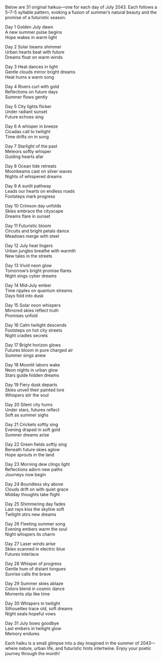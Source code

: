 Below are 31 original haikus—one for each day of July 2043. Each follows a 5–7–5 syllable pattern, evoking a fusion of summer’s natural beauty and the promise of a futuristic season.

Day 1
Golden July dawn  
A new summer pulse begins  
Hope wakes in warm light

Day 2
Solar beams shimmer  
Urban hearts beat with future  
Dreams float on warm winds

Day 3
Heat dances in light  
Gentle clouds mirror bright dreams  
Heat hums a warm song

Day 4
Rivers curl with gold  
Reflections on future days  
Summer flows gently

Day 5
City lights flicker  
Under radiant sunset  
Future echoes sing

Day 6
A whisper in breeze  
Cicadas call to twilight  
Time drifts on in song

Day 7
Starlight of the past  
Meteors softly whisper  
Guiding hearts afar

Day 8
Ocean tide retreats  
Moonbeams cast on silver waves  
Nights of whispered dreams

Day 9
A sunlit pathway  
Leads our hearts on endless roads  
Footsteps mark progress

Day 10
Crimson day unfolds  
Skies embrace the cityscape  
Dreams flare in sunset

Day 11
Futuristic bloom  
Circuits and bright petals dance  
Meadows merge with steel

Day 12
July heat lingers  
Urban jungles breathe with warmth  
New tales in the streets

Day 13
Vivid neon glow  
Tomorrow’s bright promise flares  
Night sings cyber dreams

Day 14
Mid‐July ember  
Time ripples on quantum streams  
Days fold into dusk

Day 15
Solar noon whispers  
Mirrored skies reflect truth  
Promises unfold

Day 16
Calm twilight descends  
Footsteps on hot city streets  
Night cradles secrets

Day 17
Bright horizon glows  
Futures bloom in pure charged air  
Summer sings anew

Day 18
Moonlit labors wake  
Neon nights in urban glow  
Stars guide hidden dreams

Day 19
Fiery dusk departs  
Skies unveil their painted lore  
Whispers stir the soul

Day 20
Silent city hums  
Under stars, futures reflect  
Soft as summer sighs

Day 21
Crickets softly sing  
Evening draped in soft gold  
Summer dreams arise

Day 22
Green fields softly sing  
Beneath future skies aglow  
Hope sprouts in the land

Day 23
Morning dew clings light  
Reflections adorn new paths  
Journeys now begin

Day 24
Boundless sky above  
Clouds drift on with quiet grace  
Midday thoughts take flight

Day 25
Shimmering day fades  
Last rays kiss the skyline soft  
Twilight stirs new dreams

Day 26
Fleeting summer song  
Evening embers warm the soul  
Night whispers its charm

Day 27
Laser winds arise  
Skies scanned in electric blue  
Futures interlace

Day 28
Whisper of progress  
Gentle hum of distant tongues  
Sunrise calls the brave

Day 29
Summer skies ablaze  
Colors blend in cosmic dance  
Moments slip like time

Day 30
Whispers in twilight  
Silhouettes trace old, soft dreams  
Night seals hopeful vows

Day 31
July bows goodbye  
Last embers in twilight glow  
Memory endures

Each haiku is a small glimpse into a day imagined in the summer of 2043—where nature, urban life, and futuristic hints intertwine. Enjoy your poetic journey through the month!
